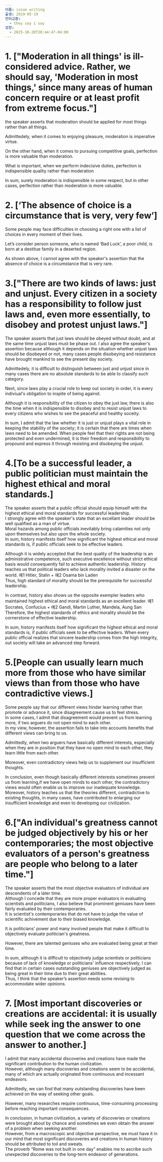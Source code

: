 ```yaml
---
이름: issue writing
출생: 2019-05-19
언어교환:
  - they say i say
성장:
  - 2025-10-20T20:44:47-04:00
---
```


# 1\. \["Moderation in all things' is ill-considered advice. Rather, we should say, 'Moderation in most things,' since many areas of human concern require or at least profit from extreme focus."\]

the speaker asserts that moderation should be applied for most things rather than all things.

Admittedely, when it comes to enjoying pleasure, moderation is imperative virtue.

On the other hand, when it comes to pursuing competitive goals, perfection is more valuable than moderation.

What is important, when we perform indecisive duties, perfection is indispensible quality rather than moderation

In sum, surely moderation is indispensible in some respect, but in other cases, perfection rather than moderation is more valuable.

# 2\. \[‘The absence of choice is a circumstance that is very, very few’\]

Some people may face difficulties in choosing a right one with a list of choices in every moment of their lives.

Let’s consider person someone, who is named ‘Bad Luck’, a poor child, is born at a destitue family in a deserted region.

As shown above, I cannot agree with the speaker's assertion that the absence of choice is a circumstance that is very rare.

# 3.\["There are two kinds of laws: just and unjust. Every citizen in a society has a responsibility to follow just laws and, even more essentially, to disobey and protest unjust laws."\]

The speaker asserts that just laws should be obeyed without doubt, and at the same time unjust laws must be phase out. I also agree the speaker's assertion because although it depends on the situation whether unjust laws should be disobeyed or not, many cases people disobeying and resistance have brought mankind to see the present day society.

Admittedely, it is difficult to distinguish between just and unjust since in many cases there are no absolute standards to be able to classify such category.

Next, since laws play a crucial role to keep out society in order, it is every indiviual's obligation to inspite of being against.

Although it is responsibility of the citizen to obey the just law, there is also the time when it is indispensible to disobey and to resist unjust laws to every citizens who wishes to see the peaceful and healthy soceity.

In sum, I admit that the law whether it is just or unjust plays a vital role in keeping the stability of the society; it is certain that there are times when laws need to be amended. When people feel that their rights are not being protected and even undermined, it is their freedom and responsibility to propound and express it through resisting and disobeying the unjust.

# 4.\[To be a successful leader, a public politician must maintain the highest ethical and moral standards.\]

The speaker asserts that a public official should equip himself with the highest ethical and moral standards for successful leadership.  
I strongly agree with the speaker's state that an excellant leader should be well qualified as a man of virtue.  
Moral hazards among public officials inevitably bring calamities not only upon themselves but also upon the whole society.  
In sum, history manifests itself how significant the highest ethical and moral standards is, if public officials seek to be effective leaders.

Although it is widely accepted that the best quality of the leadership is an administrative competence, such executive excellence without strict ethical basis would consequently fail to achieve authentic leadership. History teaches us that political leaders who lack morality invited a disaster on the world. 예1 Hitler, Stalin + 예2 Osama bin Laden  
Thus, high standard of morality should be the prerequisite for successful leadership.

In contrast, history also shows us the opposite exempler leaders who maintained highest ethical and moral standards as an excellent leader. 예1 Socrates, Confucius + 예2 Gandi, Martin Luther, Mandela, Aung San  
Therefore, the highest standards of ethics and morality should be the cornerstone of effective leadership.

In sum, history manifests itself how significant the highest ethical and moral standards is, if public officials seek to be effective leaders. When every public official realizes that sincere leadership comes from the high integrity, out society will take an advanced step forward.

# 5.\[People can usually learn much more from those who have similar views than from those who have contradictive views.\]

Some people say that our different views hinder learning rather than promote or advance it, since disagreement cause us to feel stress.  
In some cases, I admit that disagreement would prevent us from learning more, if two arguers do not open mind to each other.  
In my view, however, the assertion fails to take into accounts benefits that different views can bring to us.

Admittedly, when two arguers have basically different interests, especially when they are in position that they have no open mind to each other, they learn little from each other.

Moreover, even contradictory views help us to supplement our insufficient thoughts.

In conclusion, even though basically different interests sometimes prevent us from learning,if we have open minds to each other, the contradictory views would often enable us to improve our inadequate knowledge. Moreover, history teaches us that the theories different, contradictive to existing thoughts, in many cases, have contributed to enlarging our insufficient knowledge and even to developing our civilization.

# 6.\["An individual's greatness cannot be judged objectively by his or her contemporaries; the most objective evaluators of a person's greatness are people who belong to a later time."\]

The speaker asserts that the most objective evaluators of individual are descendents of a later time.  
Although I concede that they are more proper evaluators in evaluating scientists and politicians, I also believe that prominent geniuses have been fairly evaluated by their contemporaries.  
It is scientist's contemporaries that do not have to judge the value of scientific achivement due to their biased knowledge.

It is politicians' power and many involved people that make it difficult to objectively evaluate politician's greatness.

However, there are talented geniuses who are evaluated being great at their time.

In sum, although it is difficult to objectively judge scientists or politicians because of lack of knowledge or politicians' influence respectively, I can find that in certain cases outstanding geniuses are objectively judged as being great in their time due to their great abilities.  
Thus, I think that the speaker’s assertion needs some revising to accommodate wider opinions.

# 7\. \[Most important discoveries or creations are accidental: it is usually while seek ing the answer to one question that we come across the answer to another.\]

I admit that many accidental discoveries and creations have made the significant contribution to the human civilization.  
However, although many discoveries and creations seem to be accidental, many of which are actually originated from continuous and incessant endeavors.

Admittedly, we can find that many outstanding discoveries have been achieved on the way of seeking other goals.

However, many researches require continuous, time-consuming processing before reaching important consequences.

In conclusion, in human civilization, a variety of discoveries or creations were brought about by chance and sometimes we even obtain the answer of a problem when seeking another.  
However, from a macroscopic and objective perspective, we must have it in our mind that most significant discoveries and creations in human history should be attributed to toil and sweats.  
The proverb “Rome was not built in one day” enables me to ascribe such unexpected discoveries to the long-term endeavor of generations.
